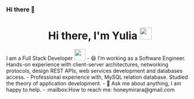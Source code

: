 ### Hi there 👋
<h1 align="center">Hi there, I'm Yulia <img
src="https://github.com/blackcater/blackcater/raw/main/images/Hi.gif" height="32"/></h1>
I am a Full Stack Developer <img src="https://media.giphy.com/media/WUlplcMpOCEmTGBtBW/giphy.gif" width="30"> 
 - 😄 I’m working as a Software Engineer. Hands-on experience with client-server architectures, networking protocols, design REST APIs, web services development and databases access.
 -  Professional experience with, MySQL relation database. Studied the theory of application development. 
 - 💬 Ask me about anything, I am happy to help.
 - :mailbox:How to reach me: honeymirara@gmail.com
